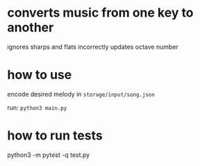 # converts music from one key to another

ignores sharps and flats
incorrectly updates octave number

# how to use
encode desired melody in `storage/input/song.json`  

run:
`python3 main.py`


# how to run tests

python3 -m pytest -q test.py